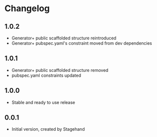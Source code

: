 # Changelog

## 1.0.2

- Generator+ public scaffolded structure reintroduced
- Generator+ pubspec.yaml's constraint moved from dev dependencies

## 1.0.1

- Generator+ public scaffolded structure removed
- pubspec.yaml constraints updated

## 1.0.0

- Stable and ready to use release

## 0.0.1

- Initial version, created by Stagehand

